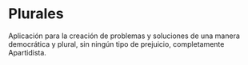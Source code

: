 # Plurales
Aplicación para la creación de problemas y soluciones de una manera democrática y plural, sin ningún tipo de prejuicio, completamente Apartidista.
